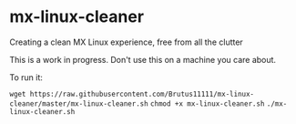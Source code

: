 # mx-linux-cleaner
Creating a clean MX Linux experience, free from all the clutter

This is a work in progress. Don't use this on a machine you care about. 


To run it:

`wget https://raw.githubusercontent.com/Brutus11111/mx-linux-cleaner/master/mx-linux-cleaner.sh`
`chmod +x mx-linux-cleaner.sh`
`./mx-linux-cleaner.sh`

